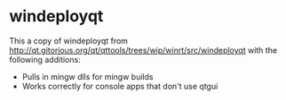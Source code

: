 windeployqt
===========

This a copy of windeployqt from http://qt.gitorious.org/qt/qttools/trees/wip/winrt/src/windeployqt with the following additions:

- Pulls in mingw dlls for mingw builds
- Works correctly for console apps that don't use qtgui
